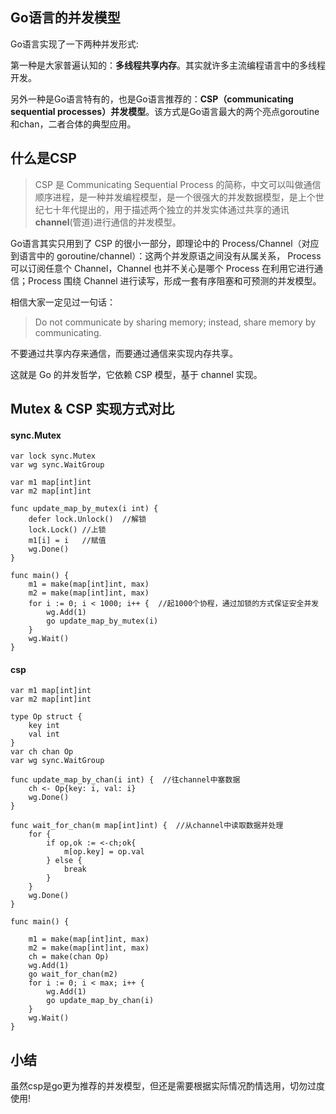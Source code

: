 ## Go语言的并发模型

Go语言实现了一下两种并发形式:

第一种是大家普遍认知的：**多线程共享内存**。其实就许多主流编程语言中的多线程开发。

另外一种是Go语言特有的，也是Go语言推荐的：**CSP（communicating sequential processes）并发模型**。该方式是Go语言最大的两个亮点goroutine和chan，二者合体的典型应用。

## 什么是CSP
> CSP 是 Communicating Sequential Process 的简称，中文可以叫做通信顺序进程，是一种并发编程模型，是一个很强大的并发数据模型，是上个世纪七十年代提出的，用于描述两个独立的并发实体通过共享的通讯 **channel**(管道)进行通信的并发模型。

Go语言其实只用到了 CSP 的很小一部分，即理论中的 Process/Channel（对应到语言中的 goroutine/channel）：这两个并发原语之间没有从属关系， Process 可以订阅任意个 Channel，Channel 也并不关心是哪个 Process 在利用它进行通信；Process 围绕 Channel 进行读写，形成一套有序阻塞和可预测的并发模型。

相信大家一定见过一句话：
> Do not communicate by sharing memory; instead, share memory by communicating.

不要通过共享内存来通信，而要通过通信来实现内存共享。

这就是 Go 的并发哲学，它依赖 CSP 模型，基于 channel 实现。

## Mutex & CSP 实现方式对比
#### sync.Mutex
```
var lock sync.Mutex
var wg sync.WaitGroup

var m1 map[int]int
var m2 map[int]int

func update_map_by_mutex(i int) {
    defer lock.Unlock()  //解锁
    lock.Lock() //上锁
    m1[i] = i   //赋值
    wg.Done()
}

func main() {
    m1 = make(map[int]int, max)
    m2 = make(map[int]int, max)
    for i := 0; i < 1000; i++ {  //起1000个协程，通过加锁的方式保证安全并发
        wg.Add(1)
        go update_map_by_mutex(i)
    }
    wg.Wait()
}

```
#### csp
```
var m1 map[int]int
var m2 map[int]int

type Op struct {
    key int
    val int
}
var ch chan Op
var wg sync.WaitGroup

func update_map_by_chan(i int) {  //往channel中塞数据
    ch <- Op{key: i, val: i}
    wg.Done()
}

func wait_for_chan(m map[int]int) {  //从channel中读取数据并处理
    for {
        if op,ok := <-ch;ok{
            m[op.key] = op.val
        } else {
            break
        }
    }
    wg.Done()
}

func main() {

    m1 = make(map[int]int, max)
    m2 = make(map[int]int, max)
    ch = make(chan Op)
    wg.Add(1)
    go wait_for_chan(m2)
    for i := 0; i < max; i++ {
        wg.Add(1)
        go update_map_by_chan(i)
    }
    wg.Wait()
}
```
## 小结
虽然csp是go更为推荐的并发模型，但还是需要根据实际情况酌情选用，切勿过度使用!
